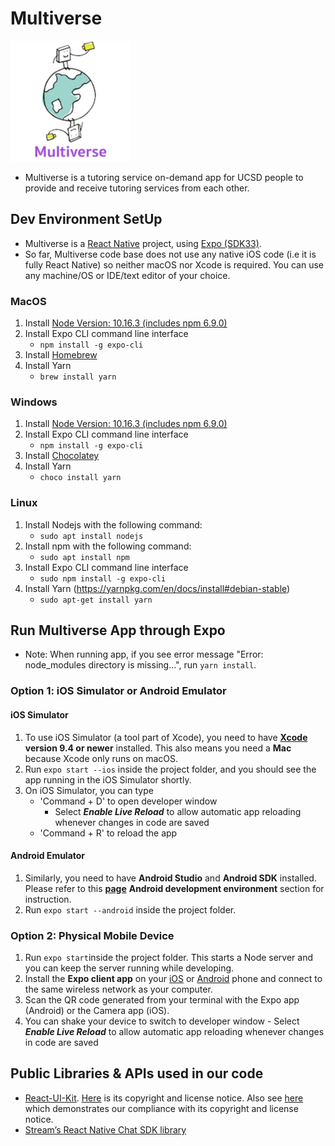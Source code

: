 # Multiverse
![alt text](./assets/icon.png)
* Multiverse is a tutoring service on-demand app for UCSD people to provide and receive tutoring services from each other.

## Dev Environment SetUp 
* Multiverse is a [React Native](https://facebook.github.io/react-native/docs/getting-started) project, using [Expo (SDK33)](https://docs.expo.io/versions/v33.0.0/).
* So far, Multiverse code base does not use any native iOS code (i.e it is fully React Native) so neither macOS nor Xcode is required. You can use any machine/OS or IDE/text editor of your choice.

### MacOS
1. Install [Node Version: 10.16.3 (includes npm 6.9.0)](https://nodejs.org/en/download/)
2. Install Expo CLI command line interface
   - `npm install -g expo-cli`
3. Install [Homebrew](https://brew.sh/)
4. Install Yarn
   - `brew install yarn`

### Windows
1. Install [Node Version: 10.16.3 (includes npm 6.9.0)](https://nodejs.org/en/download/)
2. Install Expo CLI command line interface
   - `npm install -g expo-cli`
3. Install [Chocolatey](https://chocolatey.org/install#installing-chocolatey)
4. Install Yarn
   - `choco install yarn`

### Linux
1. Install Nodejs with the following command:
   - `sudo apt install nodejs`
2. Install npm with the following command:
   - `sudo apt install npm`
3. Install Expo CLI command line interface
   - `sudo npm install -g expo-cli`
4. Install Yarn (https://yarnpkg.com/en/docs/install#debian-stable)
   - `sudo apt-get install yarn`

## Run Multiverse App through Expo
* Note: When running app, if you see error message "Error: node_modules directory is missing...", run `yarn install`.

### Option 1: iOS Simulator or Android Emulator
#### iOS Simulator
  1. To use iOS Simulator (a tool part of Xcode), you need to have [**Xcode**](https://apps.apple.com/us/app/xcode/id497799835?mt=12) **version 9.4 or newer** installed. This also means you need a **Mac** because Xcode only runs on macOS.
  2. Run `expo start --ios` inside the project folder, and you should see the app running in the iOS Simulator shortly. 
  3. On iOS Simulator, you can type
     - 'Command + D' to open developer window
       - Select ***Enable Live Reload*** to allow automatic app reloading whenever changes in code are saved
     - 'Command + R' to reload the app
#### Android Emulator
  1. Similarly, you need to have **Android Studio** and **Android SDK** installed. Please refer to this [**page**](https://facebook.github.io/react-native/docs/getting-started) **Android development environment** section for instruction.
  2. Run `expo start --android` inside the project folder.

### Option 2: Physical Mobile Device
  1. Run `expo start`inside the project folder. This starts a Node server and you can keep the server running while developing. 
  2. Install the **Expo client app** on your [iOS](https://apps.apple.com/us/app/expo-client/id982107779) or [Android](https://play.google.com/store/apps/details?id=host.exp.exponent) phone and connect to the same wireless network as your computer.
  3. Scan the QR code generated from your terminal with the Expo app (Android) or the Camera app (iOS).
  4. You can shake your device to switch to developer window
    - Select ***Enable Live Reload*** to allow automatic app reloading whenever changes in code are saved

## Public Libraries & APIs used in our code
* [React-UI-Kit](https://github.com/react-ui-kit). [Here](https://github.com/react-ui-kit/dribbble2react/blob/master/LICENSE.md) is its copyright and license notice. Also see [here](React-UI-Kit/LICENSE.md) which demonstrates our compliance with its copyright and license notice. 
* [Stream’s React Native Chat SDK library](https://getstream.io/chat/react-native-chat/tutorial/)
